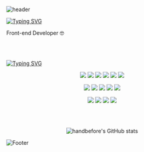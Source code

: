 ![header](https://capsule-render.vercel.app/api?type=Wave&color=F1E1A6&height=300&section=header&text=GITHUB&fontSize=70&animation=fadeIn&fontColor=f7f5f5&stroke=363636)


[![Typing SVG](https://readme-typing-svg.demolab.com/?lines=Introduction...🙋🏻‍♀️;소개...🙋🏻‍♀️)](https://git.io/typing-svg)
<p>Front-end Developer 🤓</p>
</br>
</br>

[![Typing SVG](https://readme-typing-svg.demolab.com/?lines=Skill...✏️;기술...✏️)](https://git.io/typing-svg)


<div align=center>
<img src="https://img.shields.io/badge/html5-%23E34F26.svg?&style=for-the-badge&logo=html5&logoColor=white" /> <img src="https://img.shields.io/badge/css3-%231572B6.svg?&style=for-the-badge&logo=css3&logoColor=white" /> <img src="https://img.shields.io/badge/javascript-%23F7DF1E.svg?&style=for-the-badge&logo=javascript&logoColor=black" /> 	<img src="https://img.shields.io/badge/typescript-%233178C6.svg?&style=for-the-badge&logo=typescript&logoColor=white" /> 
  <img src="https://img.shields.io/badge/tailwind%20css-%2338B2AC.svg?&style=for-the-badge&logo=tailwind%20css&logoColor=white" /> 	<img src="https://img.shields.io/badge/jquery-%230769AD.svg?&style=for-the-badge&logo=jquery&logoColor=white" />
  
<img src="https://img.shields.io/badge/react-%2361DAFB.svg?&style=for-the-badge&logo=react&logoColor=black" /> <img src="https://img.shields.io/badge/react%20router-%23CA4245.svg?&style=for-the-badge&logo=react%20router&logoColor=white" /> <img src="https://img.shields.io/badge/next.js-%23000000.svg?&style=for-the-badge&logo=next.js&logoColor=white" />
<img src="https://img.shields.io/badge/github%20actions-%232088FF.svg?&style=for-the-badge&logo=github%20actions&logoColor=white" /> <img src="https://img.shields.io/badge/docker-%232496ED.svg?&style=for-the-badge&logo=docker&logoColor=white" /> 

<img src="https://img.shields.io/badge/figma-%23F24E1E.svg?&style=for-the-badge&logo=figma&logoColor=white" /> <img src="https://img.shields.io/badge/github-%23181717.svg?&style=for-the-badge&logo=github&logoColor=white" /> <img src="https://img.shields.io/badge/notion-%23000000.svg?&style=for-the-badge&logo=notion&logoColor=white" /> <img src="https://img.shields.io/badge/slack-%234A154B.svg?&style=for-the-badge&logo=slack&logoColor=white" />
</div>
</br>
</br>

<div align=center>
  

![handbefore's GitHub stats](https://github-readme-stats.vercel.app/api?username=handbefore&show_icons=true&theme=graywhite)
</div>

![Footer](https://capsule-render.vercel.app/api?type=waving&color=F1E1A6&height=200&section=footer)
